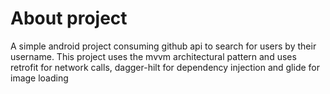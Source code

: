 # About project

A simple android project consuming github api to search for users by their username. This project uses the mvvm architectural pattern and uses retrofit for network
calls, dagger-hilt for dependency injection and glide for image loading


